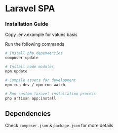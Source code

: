 # Laravel SPA

### Installation Guide
Copy .env.example for values basis

Run the following commands

```bash
# Install php dependencies
composer update

# Install node modules
npm update

# Compile assets for development
npm run dev / npm run watch

# Run custom laravel installation process
php artisan app:install
```

## Dependencies
Check ```composer.json``` & ```package.json``` for more details